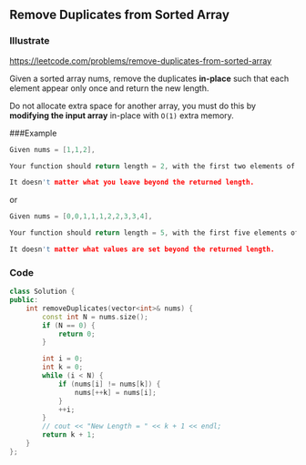 ## Remove Duplicates from Sorted Array
### Illustrate
<https://leetcode.com/problems/remove-duplicates-from-sorted-array>

Given a sorted array nums, remove the duplicates **in-place** such that each element appear only once and return the new length.

Do not allocate extra space for another array, you must do this by **modifying the input array** in-place with `O(1)` extra memory.

###Example
```c
Given nums = [1,1,2],

Your function should return length = 2, with the first two elements of nums being 1 and 2 respectively.

It doesn't matter what you leave beyond the returned length.
```

or

```c
Given nums = [0,0,1,1,1,2,2,3,3,4],

Your function should return length = 5, with the first five elements of nums being modified to 0, 1, 2, 3, and 4 respectively.

It doesn't matter what values are set beyond the returned length.
```

### Code
```c++
class Solution {
public:
    int removeDuplicates(vector<int>& nums) {
        const int N = nums.size();
        if (N == 0) {
            return 0;
        }

        int i = 0;
        int k = 0;
        while (i < N) {
            if (nums[i] != nums[k]) {
                nums[++k] = nums[i];
            }
            ++i;
        }
        // cout << "New Length = " << k + 1 << endl;
        return k + 1;
    }
};
```
